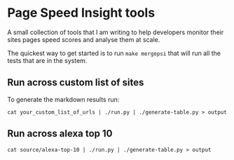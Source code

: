 # Page Speed Insight tools

A small collection of tools that I am writing to help developers monitor
their sites pages speed scores and analyse them at scale.

The quickest way to get started is to run `make mergepsi` that will run all the tests that are in the system.

## Run across custom list of sites

To generate the markdown results run:

`cat your_custom_list_of_urls | ./run.py | ./generate-table.py > output`

## Run across alexa top 10

`cat source/alexa-top-10 | ./run.py | ./generate-table.py > output`
